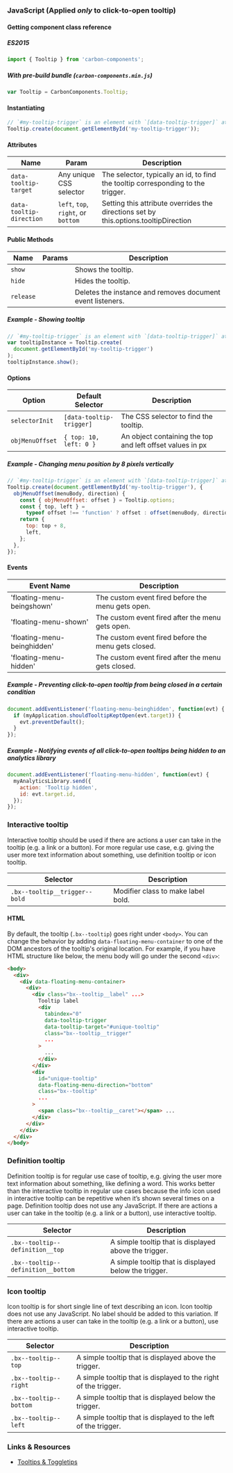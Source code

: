 ### JavaScript (Applied _only_ to click-to-open tooltip)

#### Getting component class reference

##### ES2015

```javascript
import { Tooltip } from 'carbon-components';
```

##### With pre-build bundle (`carbon-components.min.js`)

```javascript
var Tooltip = CarbonComponents.Tooltip;
```

#### Instantiating

```javascript
// `#my-tooltip-trigger` is an element with `[data-tooltip-trigger]` attribute
Tooltip.create(document.getElementById('my-tooltip-trigger'));
```

#### Attributes

| Name                     | Param                               | Description                                                                          |
| ------------------------ | ----------------------------------- | ------------------------------------------------------------------------------------ |
| `data-tooltip-target`    | Any unique CSS selector             | The selector, typically an id, to find the tooltip corresponding to the trigger.     |
| `data-tooltip-direction` | `left`, `top`, `right`, or `bottom` | Setting this attribute overrides the directions set by this.options.tooltipDirection |

#### Public Methods

| Name      | Params | Description                                                |
| --------- | ------ | ---------------------------------------------------------- |
| `show`    |        | Shows the tooltip.                                         |
| `hide`    |        | Hides the tooltip.                                         |
| `release` |        | Deletes the instance and removes document event listeners. |

##### Example - Showing tooltip

```javascript
// `#my-tooltip-trigger` is an element with `[data-tooltip-trigger]` attribute
var tooltipInstance = Tooltip.create(
  document.getElementById('my-tooltip-trigger')
);
tooltipInstance.show();
```

#### Options

| Option          | Default Selector         | Description                                               |
| --------------- | ------------------------ | --------------------------------------------------------- |
| `selectorInit`  | `[data-tooltip-trigger]` | The CSS selector to find the tooltip.                     |
| `objMenuOffset` | `{ top: 10, left: 0 }`   | An object containing the top and left offset values in px |

##### Example - Changing menu position by 8 pixels vertically

```javascript
// `#my-tooltip-trigger` is an element with `[data-tooltip-trigger]` attribute
Tooltip.create(document.getElementById('my-tooltip-trigger'), {
  objMenuOffset(menuBody, direction) {
    const { objMenuOffset: offset } = Tooltip.options;
    const { top, left } =
      typeof offset !== 'function' ? offset : offset(menuBody, direction);
    return {
      top: top + 8,
      left,
    };
  },
});
```

#### Events

| Event Name                  | Description                                         |
| --------------------------- | --------------------------------------------------- |
| 'floating-menu-beingshown'  | The custom event fired before the menu gets open.   |
| 'floating-menu-shown'       | The custom event fired after the menu gets open.    |
| 'floating-menu-beinghidden' | The custom event fired before the menu gets closed. |
| 'floating-menu-hidden'      | The custom event fired after the menu gets closed.  |

##### Example - Preventing click-to-open tooltip from being closed in a certain condition

```javascript
document.addEventListener('floating-menu-beinghidden', function(evt) {
  if (myApplication.shouldTooltipKeptOpen(evt.target)) {
    evt.preventDefault();
  }
});
```

##### Example - Notifying events of all click-to-open tooltips being hidden to an analytics library

```javascript
document.addEventListener('floating-menu-hidden', function(evt) {
  myAnalyticsLibrary.send({
    action: 'Tooltip hidden',
    id: evt.target.id,
  });
});
```

### Interactive tooltip

Interactive tooltip should be used if there are actions a user can take in the
tooltip (e.g. a link or a button). For more regular use case, e.g. giving the
user more text information about something, use definition tooltip or icon
tooltip.

| Selector                      | Description                        |
| ----------------------------- | ---------------------------------- |
| `.bx--tooltip__trigger--bold` | Modifier class to make label bold. |

#### HTML

By default, the tooltip (`.bx--tooltip`) goes right under `<body>`. You can
change the behavior by adding `data-floating-menu-container` to one of the DOM
ancestors of the tooltip's original location. For example, if you have HTML
structure like below, the menu body will go under the second `<div>`:

```html
<body>
  <div>
    <div data-floating-menu-container>
      <div>
        <div class="bx--tooltip__label" ...>
          Tooltip label
          <div
            tabindex="0"
            data-tooltip-trigger
            data-tooltip-target="#unique-tooltip"
            class="bx--tooltip__trigger"
            ...
          >
            ...
          </div>
        </div>
        <div
          id="unique-tooltip"
          data-floating-menu-direction="bottom"
          class="bx--tooltip"
          ...
        >
          <span class="bx--tooltip__caret"></span> ...
        </div>
      </div>
    </div>
  </div>
</body>
```

### Definition tooltip

Definition tooltip is for regular use case of tooltip, e.g. giving the user more
text information about something, like defining a word. This works better than
the interactive tooltip in regular use cases because the info icon used in
interactive tooltip can be repetitive when it’s shown several times on a page.
Definition tooltip does not use any JavaScript. If there are actions a user can
take in the tooltip (e.g. a link or a button), use interactive tooltip.

| Selector                           | Description                                           |
| ---------------------------------- | ----------------------------------------------------- |
| `.bx--tooltip--definition__top`    | A simple tooltip that is displayed above the trigger. |
| `.bx--tooltip--definition__bottom` | A simple tooltip that is displayed below the trigger. |

### Icon tooltip

Icon tooltip is for short single line of text describing an icon. Icon tooltip
does not use any JavaScript. No label should be added to this variation. If
there are actions a user can take in the tooltip (e.g. a link or a button), use
interactive tooltip.

| Selector               | Description                                                     |
| ---------------------- | --------------------------------------------------------------- |
| `.bx--tooltip--top`    | A simple tooltip that is displayed above the trigger.           |
| `.bx--tooltip--right`  | A simple tooltip that is displayed to the right of the trigger. |
| `.bx--tooltip--bottom` | A simple tooltip that is displayed below the trigger.           |
| `.bx--tooltip--left`   | A simple tooltip that is displayed to the left of the trigger.  |

### Links & Resources

- [Tooltips & Toggletips](https://inclusive-components.design/tooltips-toggletips/)
